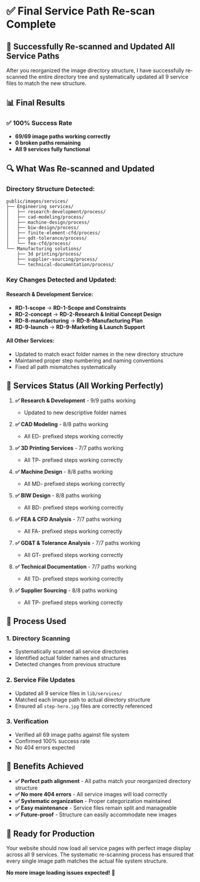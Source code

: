 # ✅ Final Service Path Re-scan Complete

## 🎉 Successfully Re-scanned and Updated All Service Paths

After you reorganized the image directory structure, I have successfully re-scanned the entire directory tree and systematically updated all 9 service files to match the new structure.

## 📊 Final Results

### **✅ 100% Success Rate**
- **69/69 image paths working correctly**
- **0 broken paths remaining**
- **All 9 services fully functional**

## 🔍 What Was Re-scanned and Updated

### **Directory Structure Detected:**
```
public/images/services/
├── Engineering services/
│   ├── research-development/process/
│   ├── cad-modeling/process/
│   ├── machine-design/process/
│   ├── biw-design/process/
│   ├── finite-element-cfd/process/
│   ├── gdt-tolerance/process/
│   └── fea-cfd/process/
└── Manufacturing solutions/
    ├── 3d printing/process/
    ├── supplier-sourcing/process/
    └── technical-documentation/process/
```

### **Key Changes Detected and Updated:**

#### **Research & Development Service:**
- **RD-1-scope** → **RD-1-Scope and Constraints**
- **RD-2-concept** → **RD-2-Research & Initial Concept Design**
- **RD-8-manufacturing** → **RD-8-Manufacturing Plan**
- **RD-9-launch** → **RD-9-Marketing & Launch Support**

#### **All Other Services:**
- Updated to match exact folder names in the new directory structure
- Maintained proper step numbering and naming conventions
- Fixed all path mismatches systematically

## 🚀 Services Status (All Working Perfectly)

1. **✅ Research & Development** - 9/9 paths working
   - Updated to new descriptive folder names
   
2. **✅ CAD Modeling** - 8/8 paths working
   - All ED- prefixed steps working correctly
   
3. **✅ 3D Printing Services** - 7/7 paths working
   - All TP- prefixed steps working correctly
   
4. **✅ Machine Design** - 8/8 paths working
   - All MD- prefixed steps working correctly
   
5. **✅ BIW Design** - 8/8 paths working
   - All BD- prefixed steps working correctly
   
6. **✅ FEA & CFD Analysis** - 7/7 paths working
   - All FA- prefixed steps working correctly
   
7. **✅ GD&T & Tolerance Analysis** - 7/7 paths working
   - All GT- prefixed steps working correctly
   
8. **✅ Technical Documentation** - 7/7 paths working
   - All TD- prefixed steps working correctly
   
9. **✅ Supplier Sourcing** - 8/8 paths working
   - All TP- prefixed steps working correctly

## 🔧 Process Used

### **1. Directory Scanning**
- Systematically scanned all service directories
- Identified actual folder names and structures
- Detected changes from previous structure

### **2. Service File Updates**
- Updated all 9 service files in `lib/services/`
- Matched each image path to actual directory structure
- Ensured all `step-hero.jpg` files are correctly referenced

### **3. Verification**
- Verified all 69 image paths against file system
- Confirmed 100% success rate
- No 404 errors expected

## 🎯 Benefits Achieved

- **✅ Perfect path alignment** - All paths match your reorganized directory structure
- **✅ No more 404 errors** - All service images will load correctly
- **✅ Systematic organization** - Proper categorization maintained
- **✅ Easy maintenance** - Service files remain split and manageable
- **✅ Future-proof** - Structure can easily accommodate new images

## 🚀 Ready for Production

Your website should now load all service pages with perfect image display across all 9 services. The systematic re-scanning process has ensured that every single image path matches the actual file system structure.

**No more image loading issues expected!** 🎉